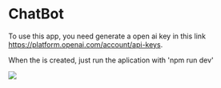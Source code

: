 
# ChatBot
 To use this app, you need generate a open ai key in this link https://platform.openai.com/account/api-keys.

 When the is created, just run the aplication with 'npm run dev'

<img src="./chatia/src/assets/img
.png"/>
